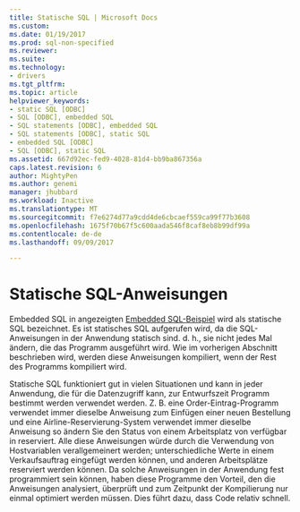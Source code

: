 ```yaml
---
title: Statische SQL | Microsoft Docs
ms.custom: 
ms.date: 01/19/2017
ms.prod: sql-non-specified
ms.reviewer: 
ms.suite: 
ms.technology:
- drivers
ms.tgt_pltfrm: 
ms.topic: article
helpviewer_keywords:
- static SQL [ODBC]
- SQL [ODBC], embedded SQL
- SQL statements [ODBC], embedded SQL
- SQL statements [ODBC], static SQL
- embedded SQL [ODBC]
- SQL [ODBC], static SQL
ms.assetid: 667d92ec-fed9-4028-81d4-bb9ba867356a
caps.latest.revision: 6
author: MightyPen
ms.author: genemi
manager: jhubbard
ms.workload: Inactive
ms.translationtype: MT
ms.sourcegitcommit: f7e6274d77a9cdd4de6cbcaef559ca99f77b3608
ms.openlocfilehash: 1675f70b67f5c600aada546f8caf8eb8b99df99a
ms.contentlocale: de-de
ms.lasthandoff: 09/09/2017

---
```

# <a name="static-sql"></a>Statische SQL-Anweisungen
Embedded SQL in angezeigten [Embedded SQL-Beispiel](../../odbc/reference/embedded-sql-example.md) wird als statische SQL bezeichnet. Es ist statisches SQL aufgerufen wird, da die SQL-Anweisungen in der Anwendung statisch sind. d. h., sie nicht jedes Mal ändern, die das Programm ausgeführt wird. Wie im vorherigen Abschnitt beschrieben wird, werden diese Anweisungen kompiliert, wenn der Rest des Programms kompiliert wird.  
  
 Statische SQL funktioniert gut in vielen Situationen und kann in jeder Anwendung, die für die Datenzugriff kann, zur Entwurfszeit Programm bestimmt werden verwendet werden. Z. B. eine Order-Eintrag-Programm verwendet immer dieselbe Anweisung zum Einfügen einer neuen Bestellung und eine Airline-Reservierung-System verwendet immer dieselbe Anweisung so ändern Sie den Status von einem Arbeitsplatz von verfügbar in reserviert. Alle diese Anweisungen würde durch die Verwendung von Hostvariablen verallgemeinert werden; unterschiedliche Werte in einem Verkaufsauftrag eingefügt werden können, und anderen Arbeitsplätze reserviert werden können. Da solche Anweisungen in der Anwendung fest programmiert sein können, haben diese Programme den Vorteil, den die Anweisungen analysiert, überprüft und zum Zeitpunkt der Kompilierung nur einmal optimiert werden müssen. Dies führt dazu, dass Code relativ schnell.

